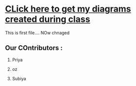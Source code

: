 # [CLick here to get my diagrams created during class ](./*.pdf)
This is first file.... NOw chnaged

## Our COntributors :
1. Priya

2. oz

3. Subiya

